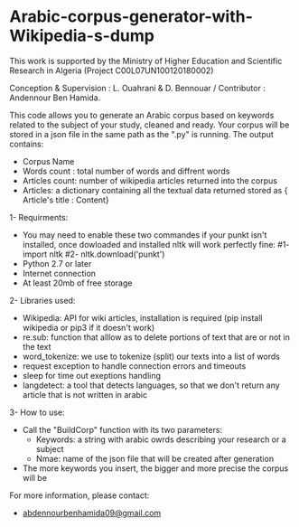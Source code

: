 # Arabic-corpus-generator-with-Wikipedia-s-dump
This work is supported by the Ministry of Higher Education and Scientific Research in Algeria (Project C00L07UN100120180002)

Conception & Supervision : L. Ouahrani & D. Bennouar / 
Contributor : Andennour Ben Hamida.

This code allows you to generate an Arabic corpus based on keywords related to the subject of your study, cleaned and ready. Your corpus will be stored in a json file in the same path as the ".py" is running. The output contains:
- Corpus Name
- Words count : total number of words and diffrent words
- Articles count: number of wikipedia articles returned into the corpus
- Articles: a dictionary containing all the textual data returned stored as { Article's title : Content}

1- Requirments: 
- You may need to enable these two commandes if your punkt isn't installed, once dowloaded and installed nltk will work perfectly fine:
  #1- import nltk
  #2- nltk.download('punkt')
- Python 2.7 or later
- Internet connection
- At least 20mb of free storage

2- Libraries used:
- Wikipedia: API for wiki articles, installation is required (pip install wikipedia or pip3 if it doesn't work)
- re.sub: function that alllow as to delete portions of text that are or not in the text
- word_tokenize: we use to tokenize (split) our texts into a list of words
- request exception to handle connection errors and timeouts
- sleep for time out exeptions handling
- langdetect: a tool that detects languages, so that we don't return any article that is not written in arabic

3- How to use:
- Call the "BuildCorp" function with its two parameters:
  - Keywords: a string with arabic owrds describing your research or a subject
  - Nmae: name of the json file that will be created after generation
- The more keywords you insert, the bigger and more precise the corpus will be
 
 For more information, please contact:
 - abdennourbenhamida09@gmail.com
